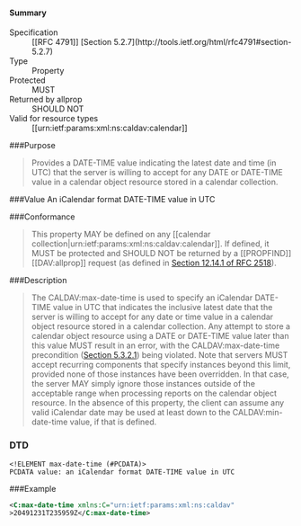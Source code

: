 <!-- --- title: urn:ietf:params:xml:ns:caldav:max-date-time -->

<div id="summary-box" markdown="1">
<h4>Summary</h4>

<dl>
<dt>Specification</dt>
<!-- insert the RFC number and the link to the original specification of this property -->
<dd markdown="1">[[RFC 4791]]
[Section 5.2.7](http://tools.ietf.org/html/rfc4791#section-5.2.7)
</dd>
<dt>Type</dt>
<dd markdown="1">Property
</dd>
<dt>Protected</dt>
<dd markdown="1">MUST
</dd>
<dt>Returned by allprop</dt>
<dd markdown="1">SHOULD NOT
</dd>
<dt>Valid for resource types</dt>
<dd markdown="1">[[urn:ietf:params:xml:ns:caldav:calendar]]
</dd>
</dl>

</div>

<!-- below is a list of common sections for property definitions. Adjust the list as needed. Don't forget to block-quote any text that's copied from the RFC -->

###Purpose
> Provides a DATE-TIME value indicating the latest date and time (in UTC) that the server is willing to accept for any DATE or DATE-TIME value in a calendar object resource stored in a calendar collection.

###Value
An iCalendar format DATE-TIME value in UTC

###Conformance
> This property MAY be defined on any [[calendar collection|urn:ietf:params:xml:ns:caldav:calendar]]. If defined, it MUST be protected and SHOULD NOT be returned by a [[PROPFIND]] [[DAV:allprop]] request (as defined in [Section 12.14.1 of RFC 2518](https://tools.ietf.org/html/rfc2518#section-12.14.1)).

###Description
> The CALDAV:max-date-time is used to specify an iCalendar DATE-TIME value in UTC that indicates the inclusive latest date that the server is willing to accept for any date or time value in a calendar object resource stored in a calendar collection.  Any attempt to store a calendar object resource using a DATE or DATE-TIME value later than this value MUST result in an error, with the CALDAV:max-date-time precondition ([Section 5.3.2.1](https://tools.ietf.org/html/rfc4791#section-5.3.2.1)) being violated.  Note that servers MUST accept recurring components that specify instances beyond this limit, provided none of those instances have been overridden. In that case, the server MAY simply ignore those instances outside of the acceptable range when processing reports on the calendar object resource. In the absence of this property, the client can assume any valid iCalendar date may be used at least down to the CALDAV:min-date-time value, if that is defined.

### DTD
> 
```
<!ELEMENT max-date-time (#PCDATA)>
PCDATA value: an iCalendar format DATE-TIME value in UTC
```

###Example
> 
>
```xml
<C:max-date-time xmlns:C="urn:ietf:params:xml:ns:caldav"
>20491231T235959Z</C:max-date-time>
```
